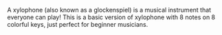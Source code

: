 
A xylophone (also known as a glockenspiel) is a musical instrument that everyone can play! This is a basic version of xylophone with 8 notes on 8 colorful keys, just perfect for beginner musicians.
